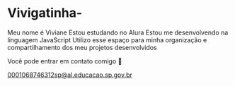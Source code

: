 # Vivigatinha-

Meu nome é Viviane 
Estou estudando no Alura 
Estou me desenvolvendo na linguagem JavaScript
Utilizo esse espaço para minha organização e compartilhamento dos meu projetos desenvolvidos

Você pode entrar em contato comigo 👾

0001068746312sp@al.educacao.sp.gov.br 
